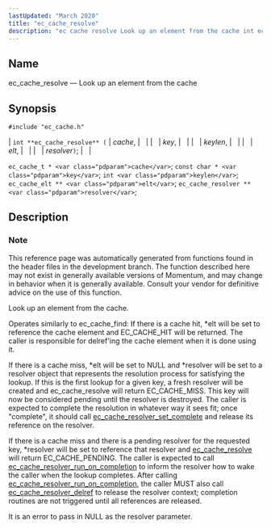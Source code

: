 ```yaml
---
lastUpdated: "March 2020"
title: "ec_cache_resolve"
description: "ec cache resolve Look up an element from the cache int ec cache resolve cache key keylen elt resolver ec cache t cache const char key int keylen ec cache elt elt ec cache resolver resolver This reference page was automatically generated from functions found in the header files in..."
---
```


<a name="apis.ec_cache_resolve"></a> 
## Name

ec_cache_resolve — Look up an element from the cache

## Synopsis

`#include "ec_cache.h"`

| `int **ec_cache_resolve** (` | <var class="pdparam">cache</var>, |   |
|   | <var class="pdparam">key</var>, |   |
|   | <var class="pdparam">keylen</var>, |   |
|   | <var class="pdparam">elt</var>, |   |
|   | <var class="pdparam">resolver</var>`)`; |   |

`ec_cache_t * <var class="pdparam">cache</var>`;
`const char * <var class="pdparam">key</var>`;
`int <var class="pdparam">keylen</var>`;
`ec_cache_elt ** <var class="pdparam">elt</var>`;
`ec_cache_resolver ** <var class="pdparam">resolver</var>`;<a name="idp50903824"></a> 
## Description

### Note

This reference page was automatically generated from functions found in the header files in the development branch. The function described here may not exist in generally available versions of Momentum, and may change in behavior when it is generally available. Consult your vendor for definitive advice on the use of this function.

Look up an element from the cache.

Operates similarly to ec_cache_find: If there is a cache hit, *elt will be set to reference the cache element and EC_CACHE_HIT will be returned. The caller is responsible for delref'ing the cache element when it is done using it.

If there is a cache miss, *elt will be set to NULL and *resolver will be set to a resolver object that represents the resolution process for satisfying the lookup. If this is the first lookup for a given key, a fresh resolver will be created and ec_cache_resolve will return EC_CACHE_MISS. This key will now be considered pending until the resolver is destroyed. The caller is expected to complete the resolution in whatever way it sees fit; once "complete", it should call [ec_cache_resolver_set_complete](/momentum/3/3-api/apis-ec-cache-resolver-set-complete) and release its reference on the resolver.

If there is a cache miss and there is a pending resolver for the requested key, *resolver will be set to reference that resolver and [ec_cache_resolve](/momentum/3/3-api/apis-ec-cache-resolve) will return EC_CACHE_PENDING. The caller is expected to call [ec_cache_resolver_run_on_completion](/momentum/3/3-api/apis-ec-cache-resolver-run-on-completion) to inform the resolver how to wake the caller when the lookup completes. After calling [ec_cache_resolver_run_on_completion](/momentum/3/3-api/apis-ec-cache-resolver-run-on-completion), the caller MUST also call [ec_cache_resolver_delref](/momentum/3/3-api/apis-ec-cache-resolver-delref) to release the resolver context; completion routines are not triggered until all references are released.

It is an error to pass in NULL as the resolver parameter.
